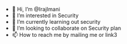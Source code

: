 - 👋 Hi, I’m @IrajImani
- 👀 I’m interested in Security
- 🌱 I’m currently learning out security
- 💞️ I’m looking to collaborate on Security plan 
- 📫 How to reach me by mailing me or link3                                                                                                                             

<!---
IrajImani/IrajImani is a ✨ special ✨ repository because its `README.md` (this file) appears on your GitHub profile.
You can click the Preview link to take a look at your changes.
--->
